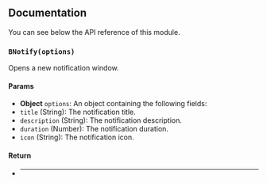 ## Documentation

You can see below the API reference of this module.

### `BNotify(options)`
Opens a new notification window.

#### Params
- **Object** `options`: An object containing the following fields:
 - `title` (String): The notification title.
 - `description` (String): The notification description.
 - `duration` (Number): The notification duration.
 - `icon` (String): The notification icon.

#### Return
- ****

